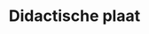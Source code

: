 ---
title: "Didactische plaat"
slug: "bmw"
description: "Ontwerp van een didactische plaat met als onderwerp 'classic cars'."
type: "intern"
members:
    - name: "Niels Dewelde"
      direction: "Crossmedia-ontwerp"
      subdirection: "Graphic Design"
      disk: "2de schijf"
thumbnail:
    url: "thumb.jpg"
    alt: ""
    height: 1
    width: 1
    text-color: "344072"
    background-color: "0a0b0e"
media:
    - url: "1.visual.png"
      type: "image"
      text: "Detail van de wagen. Alle elementen in dit ontwerp zijn getekend met Adobe Illustrator."
    - url: "2.poster.png"
      type: "image"
      text: "Afgewerkte poster"
created: 20/01/2017
order: 2
---